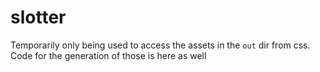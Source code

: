 # slotter

Temporarily only being used to access the assets in the `out` dir from css. Code for the generation of those is here as well
